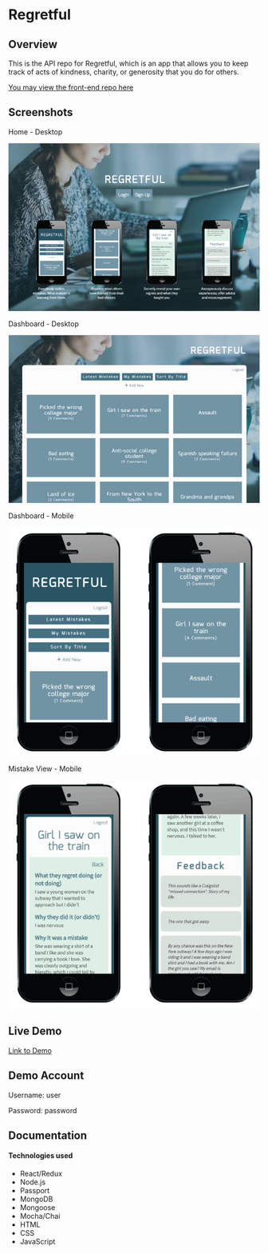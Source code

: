 # Regretful

## Overview

This is the API repo for Regretful, which is an app that allows you to keep track of acts of kindness, charity, or generosity that you do for others.

[You may view the front-end repo here](https://github.com/jasoncristobal/regretful-client) 

## Screenshots

Home - Desktop

![Home desktop](https://raw.githubusercontent.com/jasoncristobal/regretful-client/master/screenshots/Desktop-1.jpg "Home desktop")

Dashboard - Desktop

![Dashboard desktop](https://raw.githubusercontent.com/jasoncristobal/regretful-client/master/screenshots/Desktop-2.jpg "Dashboard desktop")

Dashboard - Mobile

![Dashboard mobile](https://raw.githubusercontent.com/jasoncristobal/regretful-client/master/screenshots/Mobile-1.png "Dashboard mobile")

Mistake View - Mobile

![Mistake view mobile](https://raw.githubusercontent.com/jasoncristobal/regretful-client/master/screenshots/Mobile-2.png "Mistake view mobile")

## Live Demo
[Link to Demo](http://regretful-client.herokuapp.com)

## Demo Account
Username: user

Password: password

## Documentation 

#### Technologies used
* React/Redux
* Node.js
* Passport
* MongoDB
* Mongoose
* Mocha/Chai
* HTML
* CSS
* JavaScript